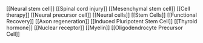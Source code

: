 [[Neural stem cell]]
[[Spinal cord injury]]
[[Mesenchymal stem cell]]
[[Cell therapy]]
[[Neural precursor cell]]
[[Neural cells]]
[[Stem Cells]]
[[Functional Recovery]]
[[Axon regeneration]]
[[Induced Pluripotent Stem Cell]]
[[Thyroid hormone]]
[[Nuclear receptor]]
[[Myelin]]
[[Oligodendrocyte Precursor Cell]]
